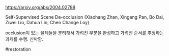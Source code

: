 https://arxiv.org/abs/2004.02788

Self-Supervised Scene De-occlusion (Xiaohang Zhan, Xingang Pan, Bo Dai, Ziwei Liu, Dahua Lin, Chen Change Loy)

occlusion이 있는 물체들을 분리해서 가려진 부분을 완성하고 가려진 순서를 추정하는 과제를 수행. 신박함.

#restoration 